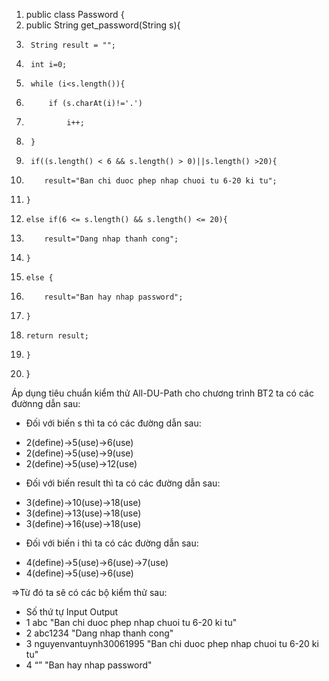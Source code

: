 1.  public class Password {	
2. 	public String get_password(String s){
3.		String result = "";
4.		int i=0;
5.		while (i<s.length()){
6.			if (s.charAt(i)!='.')
7.				i++;
8.		}	
9.		if((s.length() < 6 && s.length() > 0)||s.length() >20){
10.			result="Ban chi duoc phep nhap chuoi tu 6-20 ki tu";
11.  	}
12.		else if(6 <= s.length() && s.length() <= 20){
13.			result="Dang nhap thanh cong";
14.  	}
15.		else {
16.			result="Ban hay nhap password";
17.		}
18.		return result;
19. 	}
20. }

Áp dụng tiêu chuẩn kiểm thử All-DU-Path cho chương trình BT2 ta có các đườnng dẫn sau:
+ Đối với biến s thì ta có các đường dẫn sau:
* 2(define)->5(use)->6(use)
* 2(define)->5(use)->9(use)
* 2(define)->5(use)->12(use)
+ Đối với biến result thì ta có các đường dẫn sau:
* 3(define)->10(use)->18(use)
* 3(define)->13(use)->18(use)
* 3(define)->16(use)->18(use)
+ Đối với biến i thì ta có các đường dẫn sau:
* 4(define)->5(use)->6(use)->7(use)
* 4(define)->5(use)->6(use)

=>Từ đó ta sẽ có các bộ kiểm thử sau:
* Số thứ tự	        Input	                          Output
* 1	                abc	                            "Ban chi duoc phep nhap chuoi tu 6-20 ki tu"
* 2	                abc1234	                        "Dang nhap thanh cong"
* 3	                nguyenvantuynh30061995	        "Ban chi duoc phep nhap chuoi tu 6-20 ki tu"
* 4	                “”	                            "Ban hay nhap password"
